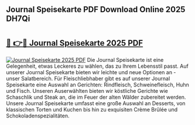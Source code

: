 ## Journal Speisekarte PDF Download Online 2025 DH7Qi

# <h2><a href="http://gc9ab8.nevu.top/?p=Journal+Speisekarte">🔗 👉🔴 Journal Speisekarte 2025 PDF</a></h2>

[![Journal Speisekarte 2025 PDF](https://i.imgur.com/dBaPXMq.png)](http://gc9ab8.nevu.top/?p=Journal+Speisekarte)
Die Journal Speisekarte ist eine Gelegenheit, etwas Leckeres zu wählen, das zu Ihrem Lebensstil passt. Auf unserer Journal Speisekarte bieten wir leichte und neue Optionen an - unser Salatbereich. Für Fleischliebhaber gibt es auf unserer Journal Speisekarte eine Auswahl an Gerichten: Rindfleisch, Schweinefleisch, Huhn und Fisch. Unseren Auserwählten bieten wir köstliche Gerichte wie Schaschlik und Steak an, die im Feuer der alten Wälder zubereitet werden. Unsere Journal Speisekarte umfasst eine große Auswahl an Desserts, von klassischen Torten und Kuchen bis hin zu exquisiten Crème Brûlée und Schokoladenspezialitäten.
